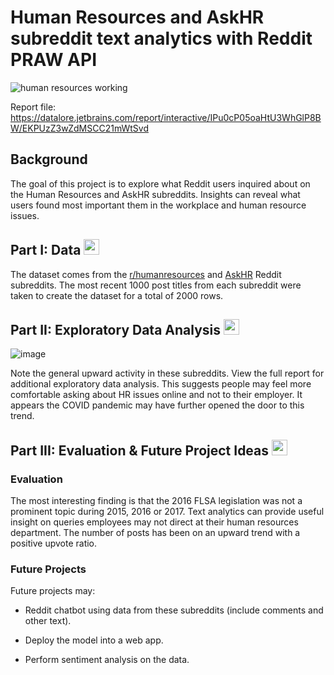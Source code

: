 # Human Resources and AskHR subreddit text analytics with Reddit PRAW API 



![human resources working](https://github.com/rakimreid/reddit-hr/assets/23224784/0ae17ea5-41d1-4b0a-8a3a-145df1c21a09)



Report file: https://datalore.jetbrains.com/report/interactive/IPu0cP05oaHtU3WhGlP8BW/EKPUzZ3wZdMSCC21mWtSvd



<h2>Background</h2> 
The goal of this project is to explore what Reddit users inquired about on the Human Resources and AskHR subreddits. Insights can reveal 
what users found most important them in the workplace and human resource issues. 


<h2> Part I: Data <img src ="https://th.bing.com/th/id/OIP.j5Vj7VYXdSuB0Cho-HbMpgHaHa?pid=ImgDet&rs=1" height = 25, width = 25 />
</h2>

The dataset comes from the <a href="https://www.reddit.com/r/humanresources/">r/humanresources</a> and <a href = "https://www.reddit.com/r/AskHR/">AskHR</a> Reddit subreddits.
The most recent 1000 post titles from each subreddit were taken to create the dataset for a total of 2000 rows. 

<h2> Part II: Exploratory Data Analysis 

<img src ="https://th.bing.com/th/id/OIP.4u9QjWljrMuY5CL7nGzRkQHaFj?w=273&h=205&c=7&r=0&o=5&dpr=1.3&pid=1.7" height = 25, width = 25 />
</h2>

![image](https://github.com/rakimreid/reddit-hr/assets/23224784/f9fb5377-ed64-4582-8147-2e5b39ecb164)

Note the general upward activity in these subreddits. View the full report for additional exploratory data analysis. 
This suggests people may feel more comfortable asking about HR issues online and not to their employer. It appears the COVID pandemic may
have further opened the door to this trend. 


<h2> Part III: Evaluation & Future Project Ideas 
<img src ="https://th.bing.com/th/id/R.b8644db24930cf9363566896d5253aec?rik=7SL6mGoqlQ0TNQ&riu=http%3a%2f%2fmedia.istockphoto.com%2fvectors%2fsaturn-vector-id165600450%3fk%3d6%26m%3d165600450%26s%3d612x612%26w%3d0%26h%3drEvVMsd4l40ib7bcrQzr1TzjkbLgRpcYPYGpYhJ9Nxo%3d&ehk=KabbCN8zzWnhbNSUIRMIS8eS0lrYNF2gRndPFaAxmOg%3d&risl=&pid=ImgRaw&r=0" height = 25, width = 25 />

</h2> 
     
<h3>Evaluation</h3>

The most interesting finding is that the 2016 FLSA legislation was not a prominent topic during 2015, 2016 or 2017. Text analytics can provide useful insight on queries employees may not 
direct at their human resources department. The number of posts has been on an upward trend with a positive upvote ratio. 

<h3>Future Projects</h3>

Future projects may:

* Reddit chatbot using data from these subreddits (include comments and other text). 

* Deploy the model into a web app.

* Perform sentiment analysis on the data. 
